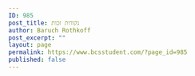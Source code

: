 ```yaml
---
ID: 985
post_title: נקודות זכות
author: Baruch Rothkoff
post_excerpt: ""
layout: page
permalink: https://www.bcsstudent.com/?page_id=985
published: false
---
```

<!-- wp:latest-posts /-->